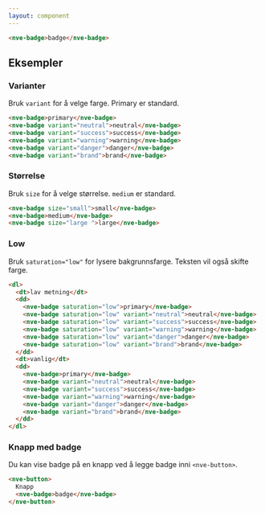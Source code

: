 ```yaml
---
layout: component
---
```


<CodeExamplePreview>

```html
<nve-badge>badge</nve-badge>
```

</CodeExamplePreview>

## Eksempler

### Varianter

Bruk `variant` for å velge farge. Primary er standard.

<CodeExamplePreview>

```html
<nve-badge>primary</nve-badge>
<nve-badge variant="neutral">neutral</nve-badge>
<nve-badge variant="success">success</nve-badge>
<nve-badge variant="warning">warning</nve-badge>
<nve-badge variant="danger">danger</nve-badge>
<nve-badge variant="brand">brand</nve-badge>
```

</CodeExamplePreview>

### Størrelse

Bruk `size` for å velge størrelse. `medium` er standard.

<CodeExamplePreview>

```html
<nve-badge size="small">small</nve-badge>
<nve-badge>medium</nve-badge>
<nve-badge size="large ">large</nve-badge>
```

</CodeExamplePreview>

### Low

Bruk `saturation="low"` for lysere bakgrunnsfarge. Teksten vil også skifte farge.

<CodeExamplePreview>

```html
<dl>
  <dt>lav metning</dt>
  <dd>
    <nve-badge saturation="low">primary</nve-badge>
    <nve-badge saturation="low" variant="neutral">neutral</nve-badge>
    <nve-badge saturation="low" variant="success">success</nve-badge>
    <nve-badge saturation="low" variant="warning">warning</nve-badge>
    <nve-badge saturation="low" variant="danger">danger</nve-badge>
    <nve-badge saturation="low" variant="brand">brand</nve-badge>
  </dd>
  <dt>vanlig</dt>
  <dd>
    <nve-badge>primary</nve-badge>
    <nve-badge variant="neutral">neutral</nve-badge>
    <nve-badge variant="success">success</nve-badge>
    <nve-badge variant="warning">warning</nve-badge>
    <nve-badge variant="danger">danger</nve-badge>
    <nve-badge variant="brand">brand</nve-badge>
  </dd>
</dl>
```

</CodeExamplePreview>

### Knapp med badge

Du kan vise badge på en knapp ved å legge badge inni `<nve-button>`.

<CodeExamplePreview>

```html
<nve-button>
  Knapp
  <nve-badge>badge</nve-badge>
</nve-button>
```

</CodeExamplePreview>
